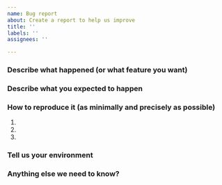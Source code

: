 ```yaml
---
name: Bug report
about: Create a report to help us improve
title: ''
labels: ''
assignees: ''

---
```


### Describe what happened (or what feature you want)


### Describe what you expected to happen


### How to reproduce it (as minimally and precisely as possible)

1. 
2. 
3. 

### Tell us your environment


### Anything else we need to know?
